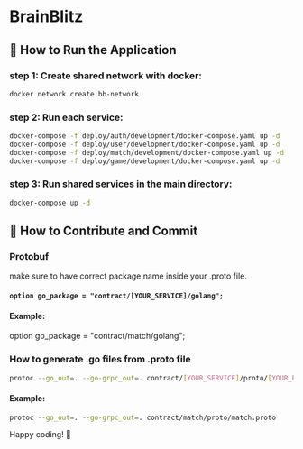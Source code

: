 # BrainBlitz

## 🚀 How to Run the Application

### step 1: Create shared network with docker:
```bash 
docker network create bb-network
```
### step 2: Run each service:
```bash
docker-compose -f deploy/auth/development/docker-compose.yaml up -d
docker-compose -f deploy/user/development/docker-compose.yaml up -d
docker-compose -f deploy/match/development/docker-compose.yaml up -d
docker-compose -f deploy/game/development/docker-compose.yaml up -d
```

### step 3: Run shared services in the main directory:
```bash
docker-compose up -d
```

## 🤝 How to Contribute and Commit

### Protobuf
make sure to have correct package name inside your .proto file.
#### ```option go_package = "contract/[YOUR_SERVICE]/golang";```
#### Example:
option go_package = "contract/match/golang";
### How to generate .go files from .proto file
```bash
protoc --go_out=. --go-grpc_out=. contract/[YOUR_SERVICE]/proto/[YOUR_PROTO_FILE.proto]
```
#### Example:
```bash
protoc --go_out=. --go-grpc_out=. contract/match/proto/match.proto
```

Happy coding! 🚀